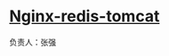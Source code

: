 [Nginx-redis-tomcat](https://github.com/jsd-tarena/Nginx-redis-tomcat/wiki/Nginx-redis-tomcat)
==================

负责人：张强
